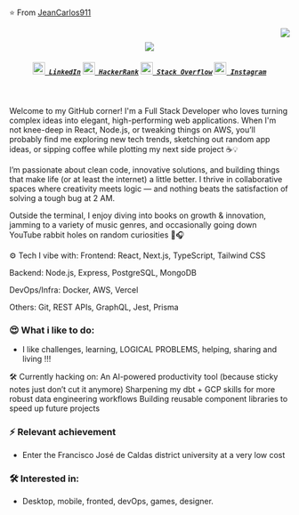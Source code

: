 ⭐️ From [JeanCarlos911]((https://github.com/Aqii))

<img align="right" src="https://visitor-badge.laobi.icu/badge?page_id=zumrudu-anka.zumrudu-anka">

<h1 align="center">
  <a href="https://git.io/typing-svg">
    <img src="https://readme-typing-svg.herokuapp.com/?lines=Hello,+There!+👋;This+is+AQIB+ALI....;Nice+to+meet+you!&center=true&size=30">
  </a>
</h1>

<h5 align="center">
  <code><a href="https://www.linkedin.com/in/osmandurdag/" title="LinkedIn Profile"><img width="22" src="images/linkedin.svg"> LinkedIn</a></code>
  <code><a href="https://www.hackerrank.com/zumrudu_anka" title="HackerRank Profile"><img width="22" src="images/hackerrank.png"> HackerRank</a></code>
  <code><a href="https://stackoverflow.com/users/12578260/osman-durdag" title="Stack Overflow Profile"><img width="22" src="images/stackoverflow.svg"> Stack Overflow</a></code>
  <code><a href="https://www.instagram.com/osman__durdag/" title="Instagram Profile"><img width="22" src="images/instagram.svg"> Instagram</a></code>
</h5>
<br>
<p align="center">

Welcome to my GitHub corner! I'm a Full Stack Developer who loves turning complex ideas into elegant, high-performing web applications. When I'm not knee-deep in React, Node.js, or tweaking things on AWS, you’ll probably find me exploring new tech trends, sketching out random app ideas, or sipping coffee while plotting my next side project ☕💡

I’m passionate about clean code, innovative solutions, and building things that make life (or at least the internet) a little better. I thrive in collaborative spaces where creativity meets logic — and nothing beats the satisfaction of solving a tough bug at 2 AM.

Outside the terminal, I enjoy diving into books on growth & innovation, jamming to a variety of music genres, and occasionally going down YouTube rabbit holes on random curiosities 🧠🎧

⚙️ Tech I vibe with:
Frontend: React, Next.js, TypeScript, Tailwind CSS

Backend: Node.js, Express, PostgreSQL, MongoDB

DevOps/Infra: Docker, AWS, Vercel

Others: Git, REST APIs, GraphQL, Jest, Prisma



### 😍 What i like to do:
- I like challenges, learning, LOGICAL PROBLEMS, helping, sharing and living !!!

🛠 Currently hacking on:
An AI-powered productivity tool (because sticky notes just don’t cut it anymore)
Sharpening my dbt + GCP skills for more robust data engineering workflows
Building reusable component libraries to speed up future projects



### ⚡ Relevant achievement
- Enter the Francisco José de Caldas district university at a very low cost

### 🛠 Interested in:
- Desktop, mobile, fronted, devOps, games, designer.
